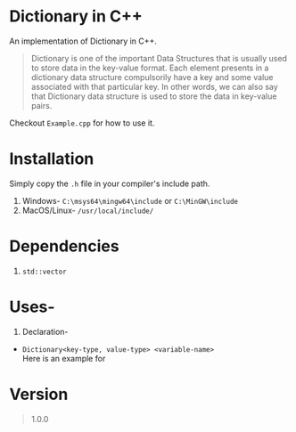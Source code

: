 # Dictionary in C++

An implementation of Dictionary in C++.</br>
>Dictionary is one of the important Data Structures that is usually used to store data in the key-value format. Each element presents in a dictionary data structure compulsorily have a key and some value
>associated with that particular key. In other words, we can also say that Dictionary data structure is used to store the data in key-value pairs.

Checkout `Example.cpp` for how to use it.

# Installation
Simply copy the `.h` file in your compiler's include path.
1. Windows- `C:\msys64\mingw64\include` or `C:\MinGW\include`
2. MacOS/Linux- `/usr/local/include/`

# Dependencies

1. `std::vector`

# Uses-
1. Declaration-
- `Dictionary<key-type, value-type> <variable-name>`</br>
    Here is an example for 

# Version
>1.0.0

